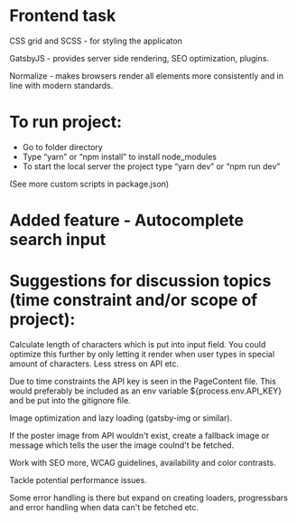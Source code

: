 # Frontend task

CSS grid and SCSS - for styling the applicaton

GatsbyJS - provides server side rendering, SEO optimization, plugins.

Normalize - makes browsers render all elements more consistently and in line with modern standards.

# To run project:

- Go to folder directory
- Type “yarn” or “npm install” to install node_modules
- To start the local server the project type “yarn dev” or “npm run dev”

(See more custom scripts in package.json)

# Added feature - Autocomplete search input

# Suggestions for discussion topics (time constraint and/or scope of project):

Calculate length of characters which is put into input field. You could optimize this further by only letting it render when user types in special amount of characters. Less stress on API etc.

Due to time constraints the API key is seen in the PageContent file. This would preferably be included as an env variable \${process.env.API_KEY} and be put into the gitignore file.

Image optimization and lazy loading (gatsby-img or similar).

If the poster image from API wouldn't exist, create a fallback image or message which tells the user the image coulnd't be fetched.

Work with SEO more, WCAG guidelines, availability and color contrasts.

Tackle potential performance issues.

Some error handling is there but expand on creating loaders, progressbars and error handling when data can't be fetched etc.
